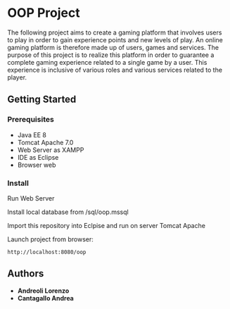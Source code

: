 # OOP Project

The following project aims to create a gaming platform that involves users to play in order to gain experience points and new levels of play.
An online gaming platform is therefore made up of users, games and services. The purpose of this project is to realize this platform in order to guarantee a complete gaming experience related to a single game by a user. This experience is inclusive of various roles and various services related to the player.

## Getting Started
### Prerequisites
* Java EE 8
* Tomcat Apache 7.0
* Web Server as XAMPP
* IDE as Eclipse
* Browser web

### Install

Run Web Server

Install local database from /sql/oop.mssql

Import this repository into Eclpise and run on server Tomcat Apache

Launch project from browser: 
```
http://localhost:8080/oop
```

## Authors
* **Andreoli Lorenzo**
* **Cantagallo Andrea**
